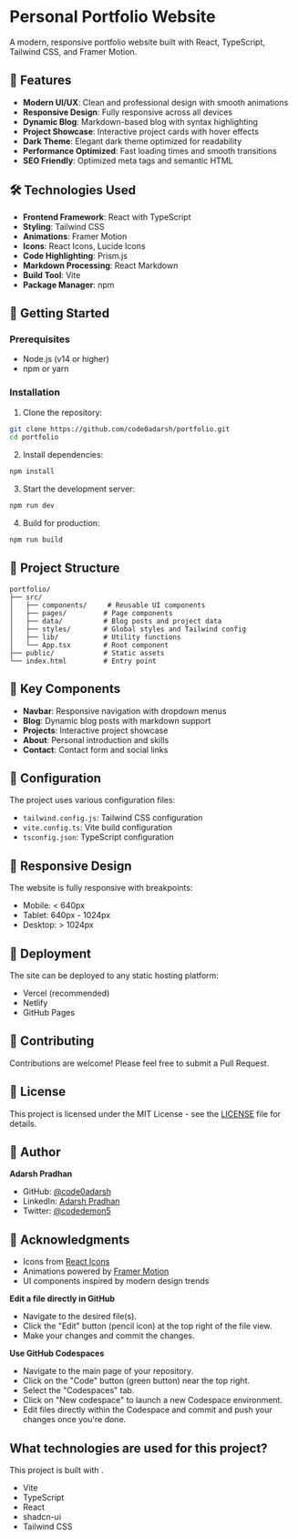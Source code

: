 # Personal Portfolio Website

A modern, responsive portfolio website built with React, TypeScript, Tailwind CSS, and Framer Motion.

## 🌟 Features

- **Modern UI/UX**: Clean and professional design with smooth animations
- **Responsive Design**: Fully responsive across all devices
- **Dynamic Blog**: Markdown-based blog with syntax highlighting
- **Project Showcase**: Interactive project cards with hover effects
- **Dark Theme**: Elegant dark theme optimized for readability
- **Performance Optimized**: Fast loading times and smooth transitions
- **SEO Friendly**: Optimized meta tags and semantic HTML

## 🛠️ Technologies Used

- **Frontend Framework**: React with TypeScript
- **Styling**: Tailwind CSS
- **Animations**: Framer Motion
- **Icons**: React Icons, Lucide Icons
- **Code Highlighting**: Prism.js
- **Markdown Processing**: React Markdown
- **Build Tool**: Vite
- **Package Manager**: npm

## 🚀 Getting Started

### Prerequisites

- Node.js (v14 or higher)
- npm or yarn

### Installation

1. Clone the repository:
```bash
git clone https://github.com/code0adarsh/portfolio.git
cd portfolio
```

2. Install dependencies:
```bash
npm install
```

3. Start the development server:
```bash
npm run dev
```

4. Build for production:
```bash
npm run build
```

## 📁 Project Structure

```
portfolio/
├── src/
│   ├── components/     # Reusable UI components
│   ├── pages/         # Page components
│   ├── data/          # Blog posts and project data
│   ├── styles/        # Global styles and Tailwind config
│   ├── lib/           # Utility functions
│   └── App.tsx        # Root component
├── public/            # Static assets
└── index.html         # Entry point
```

## 🎨 Key Components

- **Navbar**: Responsive navigation with dropdown menus
- **Blog**: Dynamic blog posts with markdown support
- **Projects**: Interactive project showcase
- **About**: Personal introduction and skills
- **Contact**: Contact form and social links

## 🔧 Configuration

The project uses various configuration files:
- `tailwind.config.js`: Tailwind CSS configuration
- `vite.config.ts`: Vite build configuration
- `tsconfig.json`: TypeScript configuration

## 📱 Responsive Design

The website is fully responsive with breakpoints:
- Mobile: < 640px
- Tablet: 640px - 1024px
- Desktop: > 1024px

## 🚀 Deployment

The site can be deployed to any static hosting platform:
- Vercel (recommended)
- Netlify
- GitHub Pages

## 🤝 Contributing

Contributions are welcome! Please feel free to submit a Pull Request.

## 📝 License

This project is licensed under the MIT License - see the [LICENSE](LICENSE) file for details.

## 👤 Author

**Adarsh Pradhan**
- GitHub: [@code0adarsh](https://github.com/code0adarsh)
- LinkedIn: [Adarsh Pradhan](https://www.linkedin.com/in/adarshpradhan)
- Twitter: [@codedemon5](https://twitter.com/codedemon5)

## 🙏 Acknowledgments

- Icons from [React Icons](https://react-icons.github.io/react-icons/)
- Animations powered by [Framer Motion](https://www.framer.com/motion/)
- UI components inspired by modern design trends

**Edit a file directly in GitHub**

- Navigate to the desired file(s).
- Click the "Edit" button (pencil icon) at the top right of the file view.
- Make your changes and commit the changes.

**Use GitHub Codespaces**

- Navigate to the main page of your repository.
- Click on the "Code" button (green button) near the top right.
- Select the "Codespaces" tab.
- Click on "New codespace" to launch a new Codespace environment.
- Edit files directly within the Codespace and commit and push your changes once you're done.

## What technologies are used for this project?

This project is built with .

- Vite
- TypeScript
- React
- shadcn-ui
- Tailwind CSS

